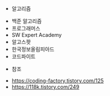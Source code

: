 * 알고리즘

- 백준 알고리즘
- 프로그래머스
- SW Expert Academy 
- 알고스팟
- 한국정보올림피아드
- 코드파이트 



* 참조
- https://coding-factory.tistory.com/125
- https://118k.tistory.com/249


